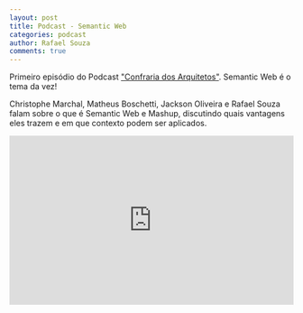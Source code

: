 ```yaml
---
layout: post
title: Podcast - Semantic Web
categories: podcast
author: Rafael Souza
comments: true
---
```



<div class="message">
  Primeiro episódio do Podcast  <a href="https://soundcloud.com/confraria-dos-arquitetos" target="_blank">"Confraria dos Arquitetos"</a>. Semantic Web é o tema da vez!
</div>


Christophe Marchal, Matheus Boschetti, Jackson Oliveira e Rafael Souza falam sobre o que é Semantic Web e Mashup, discutindo quais vantagens eles trazem e em que contexto podem ser aplicados.

<iframe width="100%" height="300" scrolling="no" frameborder="no" src="https://w.soundcloud.com/player/?url=https%3A//api.soundcloud.com/tracks/125455234&amp;auto_play=false&amp;hide_related=false&amp;visual=true"></iframe>
